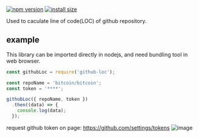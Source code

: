 [![npm version][npm-image]][npm-url]
[![install size][install-size-image]][install-size-url]

Used to caculate line of code(LOC) of github repository.

## example
This library can be imported directly in nodejs, and need bundling tool in web browser.

```javascript
const githubLoc = require('github-loc');

const repoName = 'bitcoin/bitcoin';
const token = '****';

githubLoc({ repoName, token })
  .then((data) => {
    console.log(data);
  });
```

request github token on page: https://github.com/settings/tokens
<img src="https://i.ibb.co/BKVmpwF/image.png" alt="image" border="0">

[npm-image]: https://flat.badgen.net/npm/v/github-loc
[npm-url]: https://www.npmjs.com/package/github-loc
[install-size-image]: https://flat.badgen.net/packagephobia/install/github-loc
[install-size-url]: https://packagephobia.now.sh/result?p=github-loc
